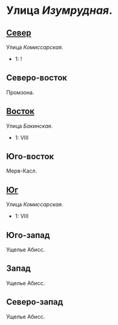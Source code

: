 # Улица *Изумрудная*.

## [Север](./560035.md)

Улица *Комиссарская*.

* 1:    !

## Северо-восток

Промзона.

## [Восток](./590040.md)

Улица *Бакинская*.

* 1:    VIII

## Юго-восток

Мерв-Касл.

## [Юг](./560060.md)

Улица *Комиссарская*.

* 1:    VIII

## Юго-запад

Ущелье Абисс.

## Запад

Ущелье Абисс.

## Северо-запад

Ущелье Абисс.
